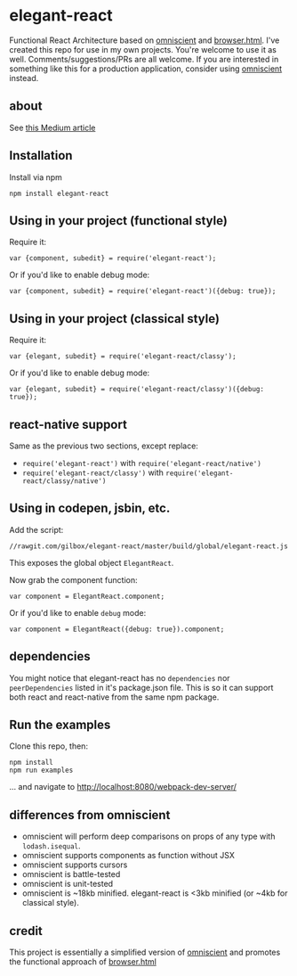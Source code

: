 # elegant-react

Functional React Architecture based on [omniscient](http://omniscientjs.github.io/) and [browser.html](https://github.com/mozilla/browser.html/).
I've created this repo for use in my own projects. You're welcome to use it as well.
Comments/suggestions/PRs are all welcome.
If you are interested in something like
this for a production application, consider using [omniscient](http://omniscientjs.github.io/) instead.


## about

See [this Medium article](https://medium.com/@gilbox/an-elegant-functional-architecture-for-react-faa3fb42b75b)

## Installation

Install via npm

    npm install elegant-react

## Using in your project (functional style)

Require it:

    var {component, subedit} = require('elegant-react');

Or if you'd like to enable debug mode:

    var {component, subedit} = require('elegant-react')({debug: true});

## Using in your project (classical style)

Require it:

    var {elegant, subedit} = require('elegant-react/classy');

Or if you'd like to enable debug mode:

    var {elegant, subedit} = require('elegant-react/classy')({debug: true});

## react-native support

Same as the previous two sections, except replace:

- `require('elegant-react')` with `require('elegant-react/native')`
- `require('elegant-react/classy')` with `require('elegant-react/classy/native')`

## Using in codepen, jsbin, etc.

Add the script:

    //rawgit.com/gilbox/elegant-react/master/build/global/elegant-react.js

This exposes the global object `ElegantReact`.

Now grab the component function:

    var component = ElegantReact.component;

Or if you'd like to enable `debug` mode:

    var component = ElegantReact({debug: true}).component;


## dependencies

You might notice that elegant-react has no `dependencies` nor `peerDependencies`
listed in it's package.json file. This is so it can support both react and react-native
from the same npm package.


## Run the examples

Clone this repo, then:

    npm install
    npm run examples

... and navigate to [http://localhost:8080/webpack-dev-server/](http://localhost:8080/webpack-dev-server/)


## differences from omniscient

- omniscient will perform deep comparisons on props of any type with `lodash.isequal`.
- omniscient supports components as function without JSX
- omniscient supports cursors
- omniscient is battle-tested
- omniscient is unit-tested
- omniscient is ~18kb minified. elegant-react is <3kb minified (or ~4kb for classical style).


## credit

This project is essentially a simplified version of [omniscient](http://omniscientjs.github.io/)
and promotes the functional approach of [browser.html](https://github.com/mozilla/browser.html/)

